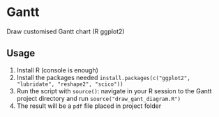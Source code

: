 # Gantt
Draw customised Gantt chart (R ggplot2)

## Usage
1. Install R (console is enough)
2. Install the packages needed `install.packages(c("ggplot2", "lubridate", "reshape2", "scico"))`
3. Run the script with `source()`: navigate in your R session to the Gantt project directory and run `source("draw_gant_diagram.R")`
4. The result will be a `pdf` file placed in project folder
